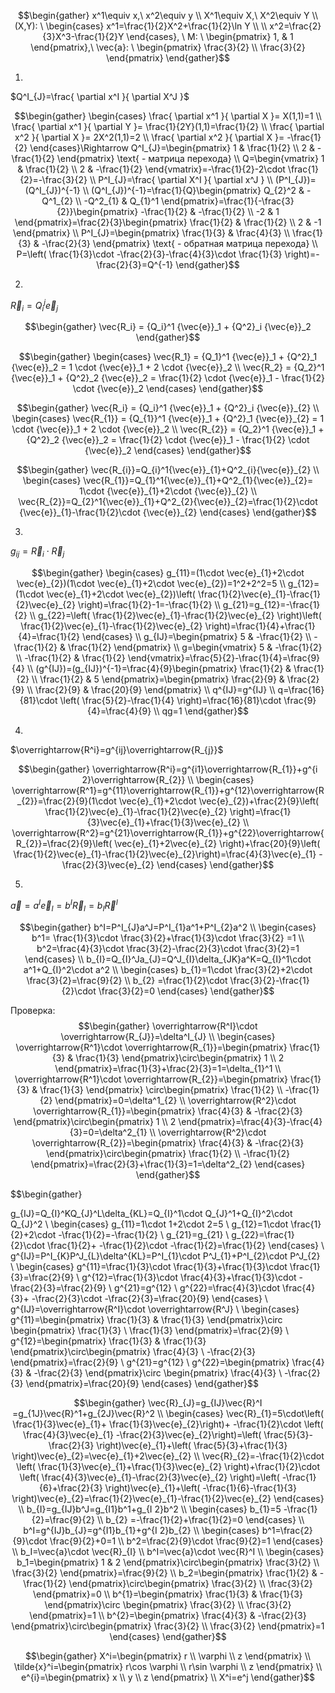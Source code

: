 ﻿$$\begin{gather}
x^1\equiv x,\ x^2\equiv y \\ 
X^1\equiv X,\ X^2\equiv Y \\ 
(X,Y): \ \begin{cases}
x^1=\frac{1}{2}X^2+\frac{1}{2}\ln Y \\    \\ 
x^2=\frac{2}{3}X^3-\frac{1}{2}Y
\end{cases}, \ M: \ \begin{pmatrix}
1, & 1
\end{pmatrix},\  \vec{a}: \ \begin{pmatrix}
\frac{3}{2}  \\ 
\frac{3}{2}
\end{pmatrix}
\end{gather}$$

1) 
$Q^I_{J}=\frac{ \partial x^I }{ \partial X^J }$


$$\begin{gather}
\begin{cases}
\frac{ \partial x^1 }{ \partial X }= X(1,1)=1 \\ 
\frac{ \partial x^1 }{ \partial Y }= \frac{1}{2Y}(1,1)=\frac{1}{2} \\ 
\frac{ \partial x^2 }{ \partial X }= 2X^2(1,1)=2  \\ 
\frac{ \partial x^2 }{ \partial X }= -\frac{1}{2}
\end{cases}\Rightarrow Q^I_{J}=\begin{pmatrix}
1 & \frac{1}{2}  \\ 
2 & -\frac{1}{2}
\end{pmatrix} \text{ - матрица перехода} \\ 
Q=\begin{vmatrix}
1 & \frac{1}{2}  \\ 
2 & -\frac{1}{2}
\end{vmatrix}=-\frac{1}{2}-2\cdot \frac{1}{2}=-\frac{3}{2} \\ 
P^I_{J}=\frac{ \partial X^I }{ \partial x^J } \\ 
(P^I_{J})=(Q^I_{J})^{-1} \\ 
(Q^I_{J})^{-1}=\frac{1}{Q}\begin{pmatrix}
Q_{2}^2 & -Q^1_{2}  \\ 
-Q^2_{1} & Q_{1}^1
\end{pmatrix}=\frac{1}{-\frac{3}{2}}\begin{pmatrix}
-\frac{1}{2} & -\frac{1}{2}  \\ 
-2 & 1
\end{pmatrix}=\frac{2}{3}\begin{pmatrix}
\frac{1}{2} & \frac{1}{2}  \\ 
2 & -1
\end{pmatrix} \\ 
P^I_{J}=\begin{pmatrix}
\frac{1}{3} & \frac{4}{3}  \\ 
\frac{1}{3} & -\frac{2}{3}
\end{pmatrix} \text{ - обратная матрица перехода} \\ 
P=\left( \frac{1}{3}\cdot -\frac{2}{3}-\frac{4}{3}\cdot \frac{1}{3} \right)=-\frac{2}{3}=Q^{-1}
\end{gather}$$

2) 
$\vec{R}_i = Q^j_i \vec{e}_j$


$$\begin{gather}
\vec{R_i} = {Q_i}^1 {\vec{e}}_1 + {Q^2}_i {\vec{e}}_2 
\end{gather}$$

$$\begin{gather}
\begin{cases}
\vec{R_1} = {Q_1}^1 {\vec{e}}_1 + {Q^2}_1 {\vec{e}}_2 = 1 \cdot {\vec{e}}_1 + 2 \cdot {\vec{e}}_2  \\ 
\vec{R_2} = {Q_2}^1 {\vec{e}}_1 + {Q^2}_2 {\vec{e}}_2 = \frac{1}{2} \cdot {\vec{e}}_1 - \frac{1}{2} \cdot {\vec{e}}_2
\end{cases}
\end{gather}$$

$$\begin{gather}
\vec{R_i} = {Q_i}^1 {\vec{e}}_1 + {Q^2}_i {\vec{e}}_{2}  \\ 
\begin{cases}
\vec{R_{1}} = {Q_{1}}^1 {\vec{e}}_1 + {Q^2}_1 {\vec{e}}_{2} = 1 \cdot {\vec{e}}_1 + 2 \cdot {\vec{e}}_2  \\ 
\vec{R_{2}} = {Q_2}^1 {\vec{e}}_1 + {Q^2}_2 {\vec{e}}_2 = \frac{1}{2} \cdot {\vec{e}}_1 - \frac{1}{2} \cdot {\vec{e}}_2
\end{cases}
\end{gather}$$

$$\begin{gather}
\vec{R_{i}}=Q_{i}^1{\vec{e}}_{1}+Q^2_{i}{\vec{e}}_{2}  \\ 
\begin{cases}
\vec{R_{1}}=Q_{1}^1{\vec{e}}_{1}+Q^2_{1}{\vec{e}}_{2}= 1\cdot {\vec{e}}_{1}+2\cdot {\vec{e}}_{2}  \\ 
\vec{R_{2}}=Q_{2}^1{\vec{e}}_{1}+Q^2_{2}{\vec{e}}_{2}=\frac{1}{2}\cdot {\vec{e}}_{1}-\frac{1}{2}\cdot {\vec{e}}_{2}
\end{cases}
\end{gather}$$

3) 
$g_{ij} = \vec{R}_i \cdot \vec{R}_j$


$$\begin{gather}
\begin{cases}
g_{11}=(1\cdot \vec{e}_{1}+2\cdot \vec{e}_{2})(1\cdot \vec{e}_{1}+2\cdot \vec{e}_{2})=1^2+2^2=5 \\ 
g_{12}=(1\cdot \vec{e}_{1}+2\cdot \vec{e}_{2})\left( \frac{1}{2}\vec{e}_{1}-\frac{1}{2}\vec{e}_{2} \right)=\frac{1}{2}-1=-\frac{1}{2} \\ 
g_{21}=g_{12}=-\frac{1}{2} \\ 
g_{22}=\left( \frac{1}{2}\vec{e}_{1}-\frac{1}{2}\vec{e}_{2} \right)\left( \frac{1}{2}\vec{e}_{1}-\frac{1}{2}\vec{e}_{2} \right)=\frac{1}{4}+\frac{1}{4}=\frac{1}{2}
\end{cases} \\ 
g_{IJ}=\begin{pmatrix}
5 & -\frac{1}{2}  \\ 
-\frac{1}{2} & \frac{1}{2}
\end{pmatrix} \\ 
g=\begin{vmatrix}
5 & -\frac{1}{2}  \\ 
-\frac{1}{2} & \frac{1}{2}
\end{vmatrix}=\frac{5}{2}-\frac{1}{4}=\frac{9}{4} \\ 
(g^{IJ})=(g_{IJ})^{-1}=\frac{4}{9}\begin{pmatrix}
\frac{1}{2} & \frac{1}{2}  \\ 
\frac{1}{2} & 5
\end{pmatrix}=\begin{pmatrix}
\frac{2}{9} & \frac{2}{9}  \\ 
\frac{2}{9} & \frac{20}{9}
\end{pmatrix} \\ 
q^{IJ}=g^{IJ} \\ 
q=\frac{16}{81}\cdot \left( \frac{5}{2}-\frac{1}{4} \right)=\frac{16}{81}\cdot \frac{9}{4}=\frac{4}{9} \\ 
qg=1
\end{gather}$$

4) 
$\overrightarrow{R^i}=g^{ij}\overrightarrow{R_{j}}$


$$\begin{gather}
\overrightarrow{R^i}=g^{i1}\overrightarrow{R_{1}}+g^{i 2}\overrightarrow{R_{2}}  \\ 
\begin{cases}
\overrightarrow{R^1}=g^{11}\overrightarrow{R_{1}}+g^{12}\overrightarrow{R_{2}}=\frac{2}{9}(1\cdot \vec{e}_{1}+2\cdot \vec{e}_{2})+\frac{2}{9}\left( \frac{1}{2}\vec{e}_{1}-\frac{1}{2}\vec{e}_{2} \right)=\frac{1}{3}\vec{e}_{1}+\frac{1}{3}\vec{e}_{2}  \\ 
\overrightarrow{R^2}=g^{21}\overrightarrow{R_{1}}+g^{22}\overrightarrow{R_{2}}=\frac{2}{9}\left( \vec{e}_{1}+2\vec{e}_{2} \right)+\frac{20}{9}\left( \frac{1}{2}\vec{e}_{1}-\frac{1}{2}\vec{e}_{2}\right)=\frac{4}{3}\vec{e}_{1} -\frac{2}{3}\vec{e}_{2}
\end{cases}
\end{gather}$$

5) 
$\vec{a}=a^I\vec{e}_{I}=b^I\vec{R}_{I}=b_{I}\vec{R}^I$


$$\begin{gather}
b^I=P^I_{J}a^J=P^I_{1}a^1+P^I_{2}a^2  \\ 
\begin{cases}
b^1= \frac{1}{3}\cdot \frac{3}{2}+\frac{1}{3}\cdot \frac{3}{2} =1 \\ 
b^2=\frac{4}{3}\cdot \frac{3}{2}-\frac{2}{3}\cdot \frac{3}{2}=1 
\end{cases} \\ 
b_{I}=Q_{I}^Ja_{J}=Q^J_{I}\delta_{JK}a^K=Q_{I}^1\cdot a^1+Q_{I}^2\cdot a^2  \\ 
\begin{cases}
b_{1}=1\cdot \frac{3}{2}+2\cdot \frac{3}{2}=\frac{9}{2}  \\ 
b_{2} =\frac{1}{2}\cdot \frac{3}{2}-\frac{1}{2}\cdot \frac{3}{2}=0
\end{cases}
\end{gather}$$

Проверка:
$$\begin{gather}
\overrightarrow{R^I}\cdot \overrightarrow{R_{J}}=\delta^I_{J}  \\ 
\begin{cases}
\overrightarrow{R^1}\cdot \overrightarrow{R_{1}}=\begin{pmatrix}
\frac{1}{3} & \frac{1}{3}
\end{pmatrix}\circ\begin{pmatrix}
1  \\ 
2 
\end{pmatrix}=\frac{1}{3}+\frac{2}{3}=1=\delta_{1}^1  \\ 
\overrightarrow{R^1}\cdot \overrightarrow{R_{2}}=\begin{pmatrix}
\frac{1}{3} & \frac{1}{3} 
\end{pmatrix} \circ\begin{pmatrix}
\frac{1}{2}  \\ 
-\frac{1}{2}
\end{pmatrix}=0=\delta^1_{2}  \\ 
\overrightarrow{R^2}\cdot \overrightarrow{R_{1}}=\begin{pmatrix}
\frac{4}{3} & -\frac{2}{3}
\end{pmatrix}\circ\begin{pmatrix}
1  \\ 
2
\end{pmatrix}=\frac{4}{3}-\frac{4}{3}=0=\delta^2_{1}  \\ 
\overrightarrow{R^2}\cdot \overrightarrow{R_{2}}=\begin{pmatrix}
\frac{4}{3} & -\frac{2}{3}
\end{pmatrix}\circ\begin{pmatrix}
\frac{1}{2}  \\ 
-\frac{1}{2}
\end{pmatrix}=\frac{2}{3}+\frac{1}{3}=1=\delta^2_{2}
\end{cases} 
\end{gather}$$
	
$$\begin{gather}

g_{IJ}=Q_{I}^KQ_{J}^L\delta_{KL}=Q_{I}^1\cdot Q_{J}^1+Q_{I}^2\cdot Q_{J}^2  \\ 
\begin{cases}
g_{11}=1\cdot 1+2\cdot 2=5  \\ 
g_{12}=1\cdot \frac{1}{2}+2\cdot -\frac{1}{2}=-\frac{1}{2}   \\ 
g_{21}=g_{21}  \\ 
g_{22}=\frac{1}{2}\cdot \frac{1}{2}+ -\frac{1}{2}\cdot -\frac{1}{2}=\frac{1}{2}
\end{cases}  \\ 
g^{IJ}=P^I_{K}P^J_{L}\delta^{KL}=P^I_{1}\cdot P^J_{1}+P^I_{2}\cdot P^J_{2}  \\ 
\begin{cases}
g^{11}=\frac{1}{3}\cdot \frac{1}{3}+\frac{1}{3}\cdot \frac{1}{3}=\frac{2}{9}  \\ 
g^{12}=\frac{1}{3}\cdot \frac{4}{3}+\frac{1}{3}\cdot -\frac{2}{3}=\frac{2}{9}  \\ 
g^{21}=g^{12}  \\ 
g^{22}=\frac{4}{3}\cdot \frac{4}{3}+ -\frac{2}{3}\cdot -\frac{2}{3}=\frac{20}{9}
\end{cases}  \\ 
g^{IJ}=\overrightarrow{R^I}\cdot \overrightarrow{R^J}  \\ 
\begin{cases}
g^{11}=\begin{pmatrix}
\frac{1}{3} & \frac{1}{3}
\end{pmatrix}\circ \begin{pmatrix}
\frac{1}{3}  \\ 
\frac{1}{3}
\end{pmatrix}=\frac{2}{9}  \\ 
g^{12}=\begin{pmatrix}
\frac{1}{3} & \frac{1}{3}
\end{pmatrix}\circ\begin{pmatrix}
\frac{4}{3}  \\ 
-\frac{2}{3}
\end{pmatrix}=\frac{2}{9}  \\ 
g^{21}=g^{12}  \\ 
g^{22}=\begin{pmatrix}
\frac{4}{3} & -\frac{2}{3}
\end{pmatrix}\circ \begin{pmatrix}
\frac{4}{3}  \\ 
-\frac{2}{3}
\end{pmatrix}=\frac{20}{9}
\end{cases}
\end{gather}$$

$$\begin{gather}
\vec{R}_{J}=g_{IJ}\vec{R}^I =g_{1J}\vec{R}^1+g_{2J}\vec{R}^2 \\ 
\begin{cases}
\vec{R}_{1}=5\cdot\left( \frac{1}{3}\vec{e}_{1}+ \frac{1}{3}\vec{e}_{2}\right)+ -\frac{1}{2}\cdot \left( \frac{4}{3}\vec{e}_{1} -\frac{2}{3}\vec{e}_{2}\right)=\left( \frac{5}{3}-\frac{2}{3} \right)\vec{e}_{1}+\left( \frac{5}{3}+\frac{1}{3} \right)\vec{e}_{2}=\vec{e}_{1}+2\vec{e}_{2}  \\ 
\vec{R}_{2}=-\frac{1}{2}\cdot \left( \frac{1}{3}\vec{e}_{1}+\frac{1}{3}\vec{e}_{2} \right)+\frac{1}{2}\cdot \left( \frac{4}{3}\vec{e}_{1}-\frac{2}{3}\vec{e}_{2} \right)=\left( -\frac{1}{6}+\frac{2}{3} \right)\vec{e}_{1}+\left( -\frac{1}{6}-\frac{1}{3} \right)\vec{e}_{2}=\frac{1}{2}\vec{e}_{1}-\frac{1}{2}\vec{e}_{2}
\end{cases}  \\ 
b_{I}=g_{IJ}b^J=g_{I1}b^1+g_{I 2}b^2  \\ 
\begin{cases}
b_{1}=5 -\frac{1}{2}=\frac{9}{2}  \\ 
b_{2} =-\frac{1}{2}+\frac{1}{2}=0
\end{cases}  \\ 
b^I=g^{IJ}b_{J}=g^{I1}b_{1}+g^{I 2}b_{2}  \\ 
\begin{cases}
b^1=\frac{2}{9}\cdot \frac{9}{2}+0=1  \\ 
b^2=\frac{2}{9}\cdot \frac{9}{2}=1
\end{cases}  \\ 
b_I=\vec{a}\cdot \vec{R}_{I}  \\ 
b^I=\vec{a}\cdot \vec{R}^I \\ 
\begin{cases}
b_1=\begin{pmatrix}
1 & 2
\end{pmatrix}\circ\begin{pmatrix}
\frac{3}{2}  \\ 
\frac{3}{2}
\end{pmatrix}=\frac{9}{2}  \\ 
b_2=\begin{pmatrix}
\frac{1}{2} & -\frac{1}{2}
\end{pmatrix}\circ\begin{pmatrix}
\frac{3}{2}  \\ 
\frac{3}{2}
\end{pmatrix}=0  \\ 
b^{1}=\begin{pmatrix}
\frac{1}{3} & \frac{1}{3}
\end{pmatrix}\circ \begin{pmatrix}
\frac{3}{2}  \\ 
\frac{3}{2}
\end{pmatrix}=1  \\ 
b^{2}=\begin{pmatrix}
\frac{4}{3} & -\frac{2}{3}
\end{pmatrix}\circ\begin{pmatrix}
\frac{3}{2}  \\ 
\frac{3}{2}
\end{pmatrix}=1
\end{cases}
\end{gather}$$



$$\begin{gather}
X^i=\begin{pmatrix}
r  \\ 
\varphi  \\ 
z
\end{pmatrix}  \\ 
\tilde{x}^i=\begin{pmatrix}
r\cos \varphi  \\ 
r\sin \varphi  \\ 
z 
\end{pmatrix}  \\ 
e^{i}=\begin{pmatrix}
x  \\ 
y  \\ 
z
\end{pmatrix}  \\ 
X^i=e^j
\end{gather}$$





